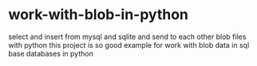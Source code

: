 # work-with-blob-in-python
select and insert from mysql and sqlite and send to each other blob files with python
this project is so good example for work with blob data in sql base databases in python
